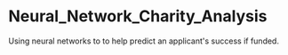 # Neural_Network_Charity_Analysis
Using neural networks to to help predict an applicant's success if funded.
